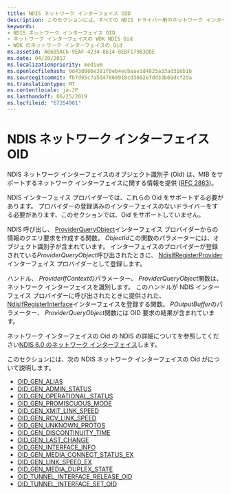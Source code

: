 ```yaml
---
title: NDIS ネットワーク インターフェイス OID
description: このセクションには、すべての NDIS ドライバー用のネットワーク インターフェイスの Oid がについて説明します
keywords:
- NDIS ネットワーク インターフェイス OID
- ネットワーク インターフェイスの WDK NDIS Oid
- WDK のネットワーク インターフェイスの Oid
ms.assetid: A66B5AC6-9EAF-4234-8614-0EBF179B3DDE
ms.date: 04/20/2017
ms.localizationpriority: medium
ms.openlocfilehash: 0d43d086e381f0eb4ecbaae1d4825a33ad316b1b
ms.sourcegitcommit: fb7d95c7a5d47860918cd3602efdd33b69dcf2da
ms.translationtype: MT
ms.contentlocale: ja-JP
ms.lasthandoff: 06/25/2019
ms.locfileid: "67354981"
---
```

# <a name="ndis-network-interface-oids"></a>NDIS ネットワーク インターフェイス OID

NDIS ネットワーク インターフェイスのオブジェクト識別子 (Oid) は、MIB をサポートするネットワーク インターフェイスに関する情報を提供 ([RFC 2863](overview-of-ndis-network-interfaces.md))。

NDIS インターフェイス プロバイダーでは、これらの Oid をサポートする必要があります。 プロバイダーの登録済みのインターフェイスのないドライバーをする必要があります、このセクションでは、Oid をサポートしていません。

NDIS 呼び出し、 [ProviderQueryObject](https://docs.microsoft.com/windows-hardware/drivers/ddi/content/ndis/nc-ndis-if_query_object)インターフェイス プロバイダーからの情報のクエリ要求を作成する関数。 *ObjectId*この関数のパラメーターには、オブジェクト識別子が含まれています。 インターフェイスのプロバイダーが登録されている*ProviderQueryObject*呼び出されたときに、 [NdisIfRegisterProvider](https://docs.microsoft.com/windows-hardware/drivers/ddi/content/ndis/nf-ndis-ndisifregisterprovider)インターフェイス プロバイダーとして登録します。

ハンドル、 *ProviderIfContext*のパラメーター、 *ProviderQueryObject*関数は、ネットワーク インターフェイスを識別します。 このハンドルが NDIS インターフェイス プロバイダーに呼び出されたときに提供された、 [NdisIfRegisterInterface](https://docs.microsoft.com/windows-hardware/drivers/ddi/content/ndis/nf-ndis-ndisifregisterinterface)インターフェイスを登録する関数。 *POutputBuffer*のパラメーター、 *ProviderQueryObject*関数には OID 要求の結果が含まれています。

ネットワーク インターフェイスの Oid の NDIS の詳細についてを参照してください[NDIS 6.0 のネットワーク インターフェイス](ndis-network-interfaces2.md)します。

このセクションには、次の NDIS ネットワーク インターフェイスの Oid がについて説明します。

- [OID_GEN_ALIAS](https://docs.microsoft.com/windows-hardware/drivers/network/oid-gen-alias) 
- [OID_GEN_ADMIN_STATUS](https://docs.microsoft.com/windows-hardware/drivers/network/oid-gen-admin-status) 
- [OID_GEN_OPERATIONAL_STATUS](https://docs.microsoft.com/windows-hardware/drivers/network/oid-gen-operational-status) 
- [OID_GEN_PROMISCUOUS_MODE](https://docs.microsoft.com/windows-hardware/drivers/network/oid-gen-promiscuous-mode) 
- [OID_GEN_XMIT_LINK_SPEED](https://docs.microsoft.com/windows-hardware/drivers/network/oid-gen-xmit-link-speed) 
- [OID_GEN_RCV_LINK_SPEED](https://docs.microsoft.com/windows-hardware/drivers/network/oid-gen-rcv-link-speed) 
- [OID_GEN_UNKNOWN_PROTOS](https://docs.microsoft.com/windows-hardware/drivers/network/oid-gen-unknown-protos) 
- [OID_GEN_DISCONTINUITY_TIME](https://docs.microsoft.com/windows-hardware/drivers/network/oid-gen-discontinuity-time) 
- [OID_GEN_LAST_CHANGE](https://docs.microsoft.com/windows-hardware/drivers/network/oid-gen-last-change) 
- [OID_GEN_INTERFACE_INFO](https://docs.microsoft.com/windows-hardware/drivers/network/oid-gen-interface-info) 
- [OID_GEN_MEDIA_CONNECT_STATUS_EX](https://docs.microsoft.com/windows-hardware/drivers/network/oid-gen-media-connect-status-ex) 
- [OID_GEN_LINK_SPEED_EX](https://docs.microsoft.com/windows-hardware/drivers/network/oid-gen-link-speed-ex) 
- [OID_GEN_MEDIA_DUPLEX_STATE](https://docs.microsoft.com/windows-hardware/drivers/network/oid-gen-media-duplex-state) 
- [OID_TUNNEL_INTERFACE_RELEASE_OID](https://docs.microsoft.com/windows-hardware/drivers/network/oid-tunnel-interface-release-oid) 
- [OID_TUNNEL_INTERFACE_SET_OID](https://docs.microsoft.com/windows-hardware/drivers/network/oid-tunnel-interface-set-oid) 


